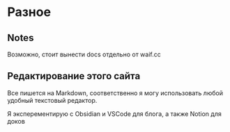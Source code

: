 # Разное

## Notes
Возможно, стоит вынести docs отдельно от waif.cc

## Редактирование этого сайта
Все пишется на Markdown, соответственно я могу использовать любой удобный текстовый редактор.

Я эксперементирую с Obsidian и VSCode для блога, а также Notion для доков